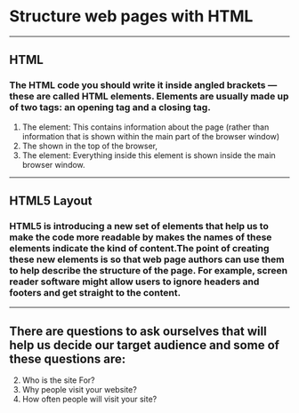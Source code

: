 # Structure web pages with HTML
___
## HTML
### The HTML code you should write it inside angled brackets — these are called HTML elements. Elements are usually made up of two tags: an opening tag and a closing tag. 
1. The <head></head> element: This contains information about the page (rather than information that is shown within the main part of the browser window)
1. The <title></title> shown in the top of the browser, 
1. The <body></body> element: Everything inside this element is shown inside the main browser window.
___

## HTML5 Layout
### HTML5 is introducing a new set of elements that help us to make the code more readable by makes the names of these elements indicate the kind of content.The point of creating these new elements is so that web page authors can use them to help describe the structure of the page. For example, screen reader software might allow users to ignore headers and footers and get straight to the content.
___

## There are questions to ask ourselves that will help us decide our target audience and some of these questions are:
2. Who is the site For?
2. Why people visit your website?
2. How often people will visit your site?


